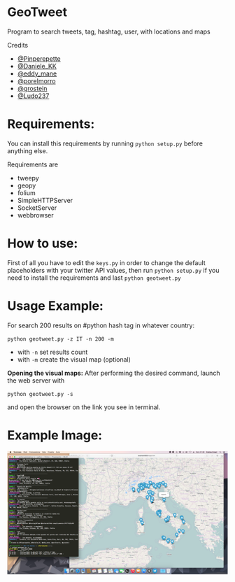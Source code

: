 # GeoTweet
Program to search tweets, tag, hashtag, user, with locations and maps

Credits

- [@Pinperepette](https://twitter.com/Pinperepette)
- [@Daniele_KK](https://twitter.com/Daniele_KK)
- [@eddy_mane](https://twitter.com/eddy_mane)
- [@porelmorro](https://twitter.com/porelmorro)
- [@grostein](https://twitter.com/grostein)
- [@Ludo237](https://twitter.com/Ludo237)

# Requirements:

You can install this requirements by running `python setup.py` before anything else.

Requirements are
- tweepy
- geopy
- folium
- SimpleHTTPServer
- SocketServer
- webbrowser

# How to use:

First of all you have to edit the `keys.py` in order to change the default placeholders with your twitter API values, 
then run `python setup.py` if you need to install the requirements and last `python geotweet.py`


# Usage Example:

For search 200 results on #python hash tag in whatever country:

    python geotweet.py -z IT -n 200 -m

- with `-n` set results count
- with `-m` create the visual map (optional)

**Opening the visual maps:**
After performing the desired command, launch the web server with 

    python geotweet.py -s

and open the browser on the link you see in terminal.

# Example Image:

![](https://github.com/Pinperepette/GeoTweet/blob/master/image.png)
